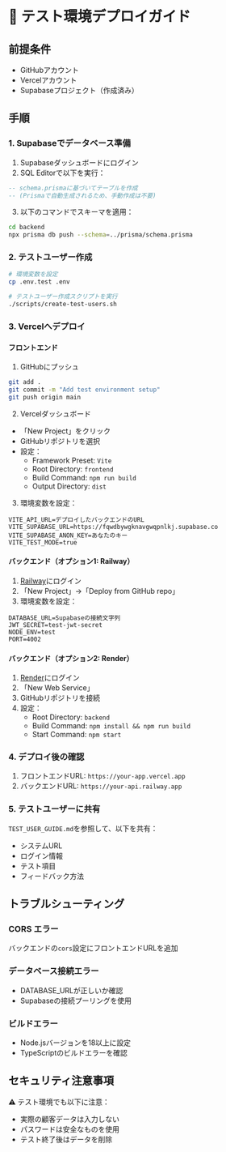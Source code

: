 # 🚀 テスト環境デプロイガイド

## 前提条件

- GitHubアカウント
- Vercelアカウント
- Supabaseプロジェクト（作成済み）

## 手順

### 1. Supabaseでデータベース準備

1. Supabaseダッシュボードにログイン
2. SQL Editorで以下を実行：

```sql
-- schema.prismaに基づいてテーブルを作成
-- (Prismaで自動生成されるため、手動作成は不要)
```

3. 以下のコマンドでスキーマを適用：
```bash
cd backend
npx prisma db push --schema=../prisma/schema.prisma
```

### 2. テストユーザー作成

```bash
# 環境変数を設定
cp .env.test .env

# テストユーザー作成スクリプトを実行
./scripts/create-test-users.sh
```

### 3. Vercelへデプロイ

#### フロントエンド

1. GitHubにプッシュ
```bash
git add .
git commit -m "Add test environment setup"
git push origin main
```

2. Vercelダッシュボード
- 「New Project」をクリック
- GitHubリポジトリを選択
- 設定：
  - Framework Preset: `Vite`
  - Root Directory: `frontend`
  - Build Command: `npm run build`
  - Output Directory: `dist`

3. 環境変数を設定：
```
VITE_API_URL=デプロイしたバックエンドのURL
VITE_SUPABASE_URL=https://fqwdbywgknavgwqpnlkj.supabase.co
VITE_SUPABASE_ANON_KEY=あなたのキー
VITE_TEST_MODE=true
```

#### バックエンド（オプション1: Railway）

1. [Railway](https://railway.app)にログイン
2. 「New Project」→「Deploy from GitHub repo」
3. 環境変数を設定：
```
DATABASE_URL=Supabaseの接続文字列
JWT_SECRET=test-jwt-secret
NODE_ENV=test
PORT=4002
```

#### バックエンド（オプション2: Render）

1. [Render](https://render.com)にログイン
2. 「New Web Service」
3. GitHubリポジトリを接続
4. 設定：
   - Root Directory: `backend`
   - Build Command: `npm install && npm run build`
   - Start Command: `npm start`

### 4. デプロイ後の確認

1. フロントエンドURL: `https://your-app.vercel.app`
2. バックエンドURL: `https://your-api.railway.app`

### 5. テストユーザーに共有

`TEST_USER_GUIDE.md`を参照して、以下を共有：
- システムURL
- ログイン情報
- テスト項目
- フィードバック方法

## トラブルシューティング

### CORS エラー
バックエンドの`cors`設定にフロントエンドURLを追加

### データベース接続エラー
- DATABASE_URLが正しいか確認
- Supabaseの接続プーリングを使用

### ビルドエラー
- Node.jsバージョンを18以上に設定
- TypeScriptのビルドエラーを確認

## セキュリティ注意事項

⚠️ テスト環境でも以下に注意：
- 実際の顧客データは入力しない
- パスワードは安全なものを使用
- テスト終了後はデータを削除